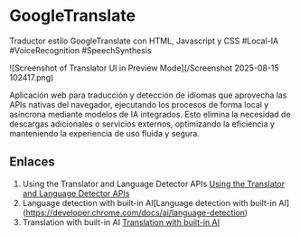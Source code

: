 # GoogleTranslate
Traductor estilo GoogleTranslate con HTML, Javascript y CSS    #Local-IA  #VoiceRecognition #SpeechSynthesis

![Screenshot of Translator UI in Preview Mode](/Screenshot 2025-08-15 102417.png)

Aplicación web para traducción y detección de idiomas que aprovecha las APIs nativas del navegador, ejecutando los procesos de forma local y asíncrona mediante modelos de IA integrados. Esto elimina la necesidad de descargas adicionales o servicios externos, optimizando la eficiencia y manteniendo la experiencia de uso fluida y segura.

## Enlaces
1. Using the Translator and Language Detector APIs [Using the Translator and Language Detector APIs](https://developer.mozilla.org/en-US/docs/Web/API/Translator_and_Language_Detector_APIs/Using)
2. Language detection with built-in AI[Language detection with built-in AI] (https://developer.chrome.com/docs/ai/language-detection)
3. Translation with built-in AI [Translation with built-in AI](https://developer.chrome.com/docs/ai/translator-api)
